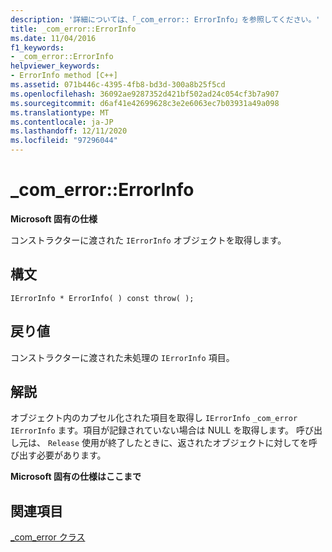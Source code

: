 ```yaml
---
description: '詳細については、「_com_error:: ErrorInfo」を参照してください。'
title: _com_error::ErrorInfo
ms.date: 11/04/2016
f1_keywords:
- _com_error::ErrorInfo
helpviewer_keywords:
- ErrorInfo method [C++]
ms.assetid: 071b446c-4395-4fb8-bd3d-300a8b25f5cd
ms.openlocfilehash: 36092ae9287352d421bf502ad24c054cf3b7a907
ms.sourcegitcommit: d6af41e42699628c3e2e6063ec7b03931a49a098
ms.translationtype: MT
ms.contentlocale: ja-JP
ms.lasthandoff: 12/11/2020
ms.locfileid: "97296044"
---
```

# <a name="_com_errorerrorinfo"></a>_com_error::ErrorInfo

**Microsoft 固有の仕様**

コンストラクターに渡された `IErrorInfo` オブジェクトを取得します。

## <a name="syntax"></a>構文

```
IErrorInfo * ErrorInfo( ) const throw( );
```

## <a name="return-value"></a>戻り値

コンストラクターに渡された未処理の `IErrorInfo` 項目。

## <a name="remarks"></a>解説

オブジェクト内のカプセル化された項目を取得し `IErrorInfo` `_com_error` `IErrorInfo` ます。項目が記録されていない場合は NULL を取得します。 呼び出し元は、 `Release` 使用が終了したときに、返されたオブジェクトに対してを呼び出す必要があります。

**Microsoft 固有の仕様はここまで**

## <a name="see-also"></a>関連項目

[_com_error クラス](../cpp/com-error-class.md)
